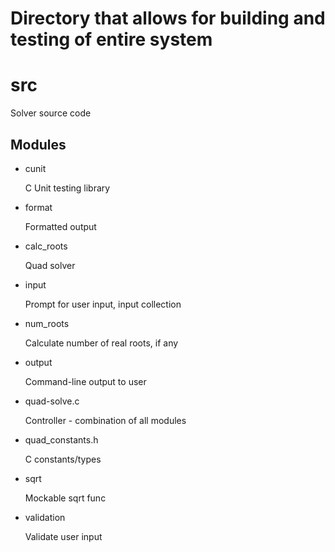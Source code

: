 Directory that allows for building and testing of entire system
===============================================================

src
===

Solver source code

Modules
-------

* cunit

    C Unit testing library

* format

    Formatted output

* calc_roots

    Quad solver

* input

    Prompt for user input, input collection

* num_roots

    Calculate number of real roots, if any

* output

    Command-line output to user

* quad-solve.c

    Controller - combination of all modules

* quad_constants.h

    C constants/types

* sqrt

    Mockable sqrt func

* validation

    Validate user input
